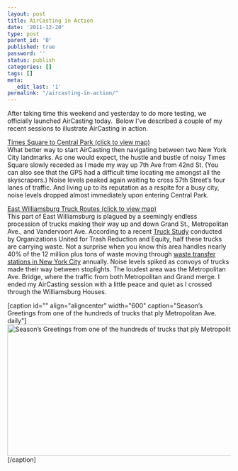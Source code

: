 ```yaml
---
layout: post
title: AirCasting in Action
date: '2011-12-20'
type: post
parent_id: '0'
published: true
password: ''
status: publish
categories: []
tags: []
meta:
  _edit_last: '1'
permalink: "/aircasting-in-action/"
---
```

<p>After taking time this weekend and yesterday to do more testing, we officially launched AirCasting today.  Below I've described a couple of my recent sessions to illustrate AirCasting in action.</p>
<p><a href="http://www.aircasting.org/s/27d3r" target="_blank">Times Square to Central Park (click to view map)</a><br />
What better way to start AirCasting then navigating between two New York City landmarks. As one would expect, the hustle and bustle of noisy Times Square slowly receded as I made my way up 7th Ave from 42nd St. (You can also see that the GPS had a difficult time locating me amongst all the skyscrapers.) Noise levels peaked again waiting to cross 57th Street’s four lanes of traffic. And living up to its reputation as a respite for a busy city, noise levels dropped almost immediately upon entering Central Park.</p>
<p><a href="http://www.aircasting.org/s/33b6a">East Williamsburg Truck Routes (click to view map)</a><br />
This part of East Williamsburg is plagued by a seemingly endless procession of trucks making their way up and down Grand St., Metropolitan Ave., and Vandervoort Ave. According to a recent <a href="http://www.newtowncreekalliance.org/docs/OUTRAGE_TruckTraffic&amp;AirQualityReportSummary.pdf" target="_blank">Truck Study</a> conducted by Organizations United for Trash Reduction and Equity, half these trucks are carrying waste. Not a surprise when you know this area handles nearly 40% of the 12 million plus tons of waste moving through <a href="http://www.newtowncreekalliance.org/waste-transfer-stations/" target="_blank">waste transfer stations in New York City</a> annually. Noise levels spiked as convoys of trucks made their way between stoplights. The loudest area was the Metropolitan Ave. Bridge, where the traffic from both Metropolitan and Grand merge. I ended my AirCasting session with a little peace and quiet as I crossed through the Williamsburg Houses.</p>
<p>[caption id="" align="aligncenter" width="600" caption="Season’s Greetings from one of the hundreds of trucks that ply Metropolitan Ave. daily"]<img title="Truck" src="{{ site.baseurl }}/assets/truck.png" alt="Season’s Greetings from one of the hundreds of trucks that ply Metropolitan Ave. daily " width="600" height="296" />[/caption] </p>
